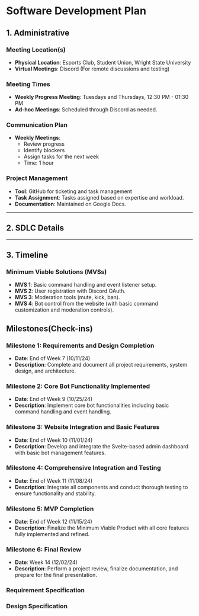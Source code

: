 # Software Development Plan

## 1. Administrative
### Meeting Location(s)
- **Physical Location**: Esports Club, Student Union, Wright State University
- **Virtual Meetings**: Discord (For remote discussions and testing)

### Meeting Times
- **Weekly Progress Meeting**: Tuesdays and Thursdays, 12:30 PM - 01:30 PM
- **Ad-hoc Meetings**: Scheduled through Discord as needed.

### Communication Plan
- **Weekly Meetings**:
    - Review progress
    - Identify blockers
    - Assign tasks for the next week
    - Time: 1 hour

### Project Management
- **Tool**: GitHub for ticketing and task management
- **Task Assignment**: Tasks assigned based on expertise and workload.
- **Documentation**: Maintained on Google Docs.

---

## 2. SDLC Details

---

## 3. Timeline

### Minimum Viable Solutions (MVSs)
- **MVS 1**: Basic command handling and event listener setup.
- **MVS 2**: User registration with Discord OAuth.
- **MVS 3**: Moderation tools (mute, kick, ban).
- **MVS 4**: Bot control from the website (with basic command customization and moderation controls).

## Milestones(Check-ins)

### Milestone 1: Requirements and Design Completion
- **Date**: End of Week 7 (10/11/24)
- **Description**: Complete and document all project requirements, system design, and architecture.

### Milestone 2: Core Bot Functionality Implemented
- **Date**: End of Week 9 (10/25/24)
- **Description**: Implement core bot functionalities including basic command handling and event handling.

### Milestone 3: Website Integration and Basic Features
- **Date**: End of Week 10 (11/01/24)
- **Description**: Develop and integrate the Svelte-based admin dashboard with basic bot management features.

### Milestone 4: Comprehensive Integration and Testing
- **Date**: End of Week 11 (11/08/24)
- **Description**: Integrate all components and conduct thorough testing to ensure functionality and stability.

### Milestone 5: MVP Completion
- **Date**: End of Week 12 (11/15/24)
- **Description**: Finalize the Minimum Viable Product with all core features fully implemented and refined.

### Milestone 6: Final Review
- **Date**: Week 14 (12/02/24)
- **Description**: Perform a project review, finalize documentation, and prepare for the final presentation.


### Requirement Specification

### Design Specification